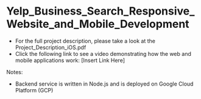 # Yelp_Business_Search_Responsive_Website_and_Mobile_Development
 
- For the full project description, please take a look at the Project_Description_iOS.pdf
- Click the following link to see a video demonstrating how the web and mobile applications work: [Insert Link Here]

Notes:
- Backend service is written in Node.js and is deployed on Google Cloud Platform (GCP)